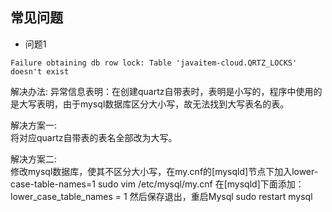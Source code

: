 
## 常见问题
- 问题1
~~~
Failure obtaining db row lock: Table 'javaitem-cloud.QRTZ_LOCKS' doesn't exist
~~~
解决办法:
异常信息表明：在创建quartz自带表时，表明是小写的，程序中使用的是大写表明，由于mysql数据库区分大小写，故无法找到大写表名的表。

解决方案一:  
将对应quartz自带表的表名全部改为大写。

解决方案二:  
修改mysql数据库，使其不区分大小写，在my.cnf的[mysqld]节点下加入lower-case-table-names=1
sudo vim /etc/mysql/my.cnf
在[mysqld]下面添加：
lower_case_table_names = 1
然后保存退出，重启Mysql
sudo restart mysql